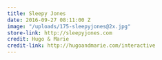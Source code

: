 ```yaml
---
title: Sleepy Jones
date: 2016-09-27 08:11:00 Z
image: "/uploads/175-sleepyjones@2x.jpg"
store-link: http://sleepyjones.com
credit: Hugo & Marie
credit-link: http://hugoandmarie.com/interactive
---
```



